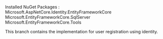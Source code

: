 Installed NuGet Packages :
Microsoft.AspNetCore.Identity.EntityFrameworkCore
Microsoft.EntityFrameworkCore.SqlServer
Microsoft.EntityFrameworkCore.Tools

This branch contains the implementation for user registration using identity.
